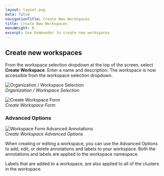 ```yaml
---
layout: layout.pug
beta: false
navigationTitle: Create New Workspaces
title: Create New Workspaces
menuWeight: 8
excerpt: Use Kommander to create new workspaces
---
```


## Create new workspaces

From the workspace selection dropdown at the top of the screen, select **Create Workspace**. Enter a name and description. The workspace is now accessible from the workspace selection dropdown.

![Organization / Workspace Selection](/dkp/kommander/1.4/img/org-nav.png)
<br />_Organization / Workspace Selection_

![Create Workspace Form](/dkp/kommander/1.4/img/create-workspace.png)
<br />_Create Workspace Form_

### Advanced Options

![Workspace Form Advanced Annotations](/dkp/kommander/1.4/img/workspace-annotations.png)
<br />_Create Workspace Advanced Options_

When creating or editing a workspace, you can use the Advanced Options to add, edit, or delete annotations and labels to your workspace. Both the annotations and labels are applied to the workspace namespace.

Labels that are added to a workspace, are also applied to all of the clusters in the workspace.
